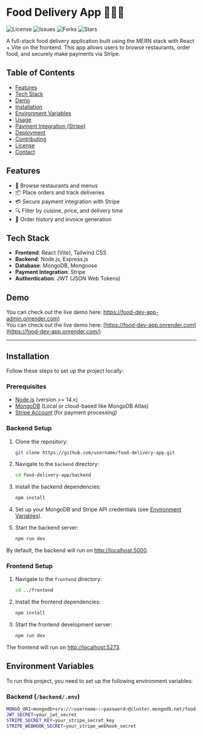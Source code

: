 # Food Delivery App 🍔🍕🥡

![License](https://img.shields.io/github/license/username/food-delivery-app)
![Issues](https://img.shields.io/github/issues/username/food-delivery-app)
![Forks](https://img.shields.io/github/forks/username/food-delivery-app)
![Stars](https://img.shields.io/github/stars/username/food-delivery-app)

A full-stack food delivery application built using the MERN stack with React + Vite on the frontend. This app allows users to browse restaurants, order food, and securely make payments via Stripe.

## Table of Contents

- [Features](#features)
- [Tech Stack](#tech-stack)
- [Demo](#demo)
- [Installation](#installation)
- [Environment Variables](#environment-variables)
- [Usage](#usage)
- [Payment Integration (Stripe)](#payment-integration-stripe)
- [Deployment](#deployment)
- [Contributing](#contributing)
- [License](#license)
- [Contact](#contact)

## Features

- 🛒 Browse restaurants and menus
- 📦 Place orders and track deliveries
- 💳 Secure payment integration with Stripe
- 🔍 Filter by cuisine, price, and delivery time
- 🧾 Order history and invoice generation

## Tech Stack

- **Frontend**: React (Vite), Tailwind CSS
- **Backend**: Node.js, Express.js
- **Database**: MongoDB, Mongoose
- **Payment Integration**: Stripe
- **Authentication**: JWT (JSON Web Tokens)

## Demo

You can check out the live demo here:  [https://food-dev-app-admin.onrender.com)](https://food-dev-app-admin.onrender.com)
<br />
You can check out the live demo here:  [https://food-dev-app.onrender.com](https://food-dev-app.onrender.com/)
<hr />

## Installation

Follow these steps to set up the project locally:

### Prerequisites

- [Node.js](https://nodejs.org/en/) (version >= 14.x)
- [MongoDB](https://www.mongodb.com/) (Local or cloud-based like MongoDB Atlas)
- [Stripe Account](https://stripe.com/) (for payment processing)

### Backend Setup

1. Clone the repository:
    ```bash
    git clone https://github.com/username/food-delivery-app.git
    ```

2. Navigate to the `backend` directory:
    ```bash
    cd food-delivery-app/backend
    ```

3. Install the backend dependencies:
    ```bash
    npm install
    ```

4. Set up your MongoDB and Stripe API credentials (see [Environment Variables](#environment-variables)).

5. Start the backend server:
    ```bash
    npm run dev
    ```

By default, the backend will run on [http://localhost:5000](http://localhost:5000).

### Frontend Setup

1. Navigate to the `frontend` directory:
    ```bash
    cd ../frontend
    ```

2. Install the frontend dependencies:
    ```bash
    npm install
    ```

3. Start the frontend development server:
    ```bash
    npm run dev
    ```

The frontend will run on [http://localhost:5273](http://localhost:5274).

## Environment Variables

To run this project, you need to set up the following environment variables:

### Backend (`/backend/.env`)

```bash
MONGO_URI=mongodb+srv://<username>:<password>@cluster.mongodb.net/food-delivery-app
JWT_SECRET=your_jwt_secret
STRIPE_SECRET_KEY=your_stripe_secret_key
STRIPE_WEBHOOK_SECRET=your_stripe_webhook_secret
